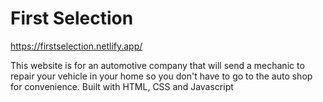 # First Selection

https://firstselection.netlify.app/

This website is for an automotive company that will send a mechanic to repair your vehicle in your home so you don't have to go to the auto shop for convenience. Built with HTML, CSS and Javascript
